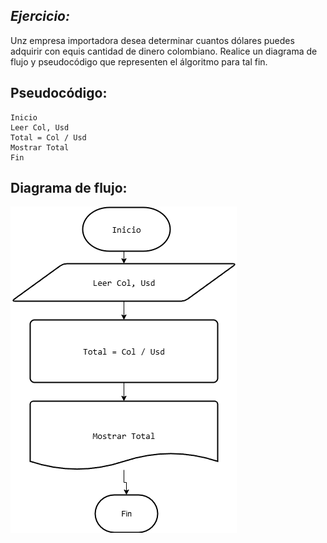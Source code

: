 ## *Ejercicio:*

Unz empresa importadora desea determinar cuantos dólares puedes adquirir con equis cantidad de dinero colombiano. Realice un diagrama de flujo y pseudocódigo que representen el álgoritmo para tal fin.

## Pseudocódigo:

````
Inicio
Leer Col, Usd
Total = Col / Usd
Mostrar Total
Fin 
````
## Diagrama de flujo:
![Diagrama-Flujo](Diagrama-Actividad-3.drawio.png)